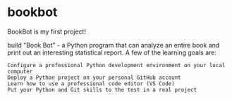 # bookbot
BookBot is my first project!

build "Book Bot" - a Python program that can analyze an entire book and print out an interesting statistical report. A few of the learning goals are:

    Configure a professional Python development environment on your local computer
    Deploy a Python project on your personal GitHub account
    Learn how to use a professional code editor (VS Code)
    Put your Python and Git skills to the test in a real project
